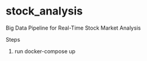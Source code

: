 # stock_analysis
Big Data Pipeline for Real-Time Stock Market Analysis

Steps
1. run docker-compose up 
